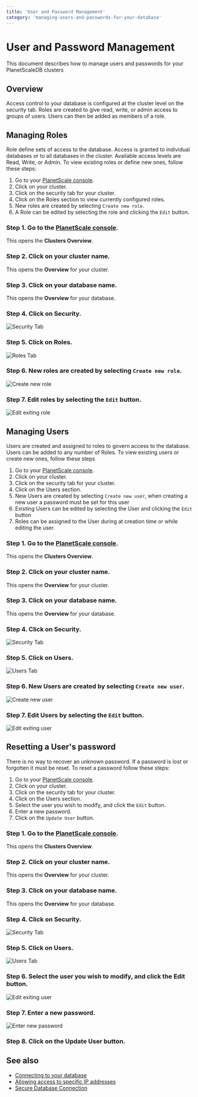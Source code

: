 ```yaml
---
title: 'User and Password Management'
category: 'managing-users-and-passwords-for-your-database'
---
```


# User and Password Management

This document describes how to manage users and passwords for your PlanetScaleDB clusters

## Overview

Access control to your database is configured at the cluster level on the security tab. Roles are created to give read, write, or admin access to groups of users. Users can then be added as members of a role.

## Managing Roles

Role define sets of access to the database. Access is granted to individual databases or to all databases in the cluster. Available access levels are Read, Write, or Admin. To view existing roles or define new ones, follow these steps:

1. Go to your [PlanetScale console](https://console.planetscale.com).
2. Click on your cluster.
3. Click on the security tab for your cluster.
4. Click on the Roles section to view currently configured roles.
5. New roles are created by selecting `Create new role`.
6. A Role can be edited by selecting the role and clicking the `Edit` button.

### Step 1. Go to the [PlanetScale console](https://console.planetscale.com).

This opens the **Clusters Overview**.

### Step 2. Click on your cluster name.

This opens the **Overview** for your cluster.

### Step 3. Click on your database name.

This opens the **Overview** for your database.

### Step 4. Click on **Security**.

![Security Tab](/img/docs/security-tab.png)

### Step 5. Click on **Roles**.

![Roles Tab](/img/docs/roles-tab.png)

### Step 6. New roles are created by selecting `Create new role`.

![Create new role](/img/docs/create-new-role.png)

### Step 7. Edit roles by selecting the `Edit` button.

![Edit exiting role](/img/docs/edit-existing-role.png)

## Managing Users

Users are created and assigned to roles to govern access to the database. Users can be added to any number of Roles. To view existing users or create new ones, follow these steps

1. Go to your [PlanetScale console](https://console.planetscale.com).
2. Click on your cluster.
3. Click on the security tab for your cluster.
4. Click on the Users section.
5. New Users are created by selecting `Create new user`, when creating a new user a password must be set for this user
6. Existing Users can be edited by selecting the User and clicking the `Edit` button
7. Roles can be assigned to the User during at creation time or while editing the user.

### Step 1. Go to the [PlanetScale console](https://console.planetscale.com).

This opens the **Clusters Overview**.

### Step 2. Click on your cluster name.

This opens the **Overview** for your cluster.

### Step 3. Click on your database name.

This opens the **Overview** for your database.

### Step 4. Click on **Security**.

![Security Tab](/img/docs/security-tab.png)

### Step 5. Click on **Users**.

![Users Tab](/img/docs/users-tab.png)

### Step 6. New Users are created by selecting `Create new user`.

![Create new user](/img/docs/create-new-user.png)

### Step 7. Edit Users by selecting the `Edit` button.

![Edit exiting user](/img/docs/edit-existing-user.png)

## Resetting a User's password

There is no way to recover an unknown password. If a password is lost or forgotten it must be reset. To reset a password follow these steps:

1. Go to your [PlanetScale console](https://console.planetscale.com).
2. Click on your cluster.
3. Click on the security tab for your cluster.
4. Click on the Users section.
5. Select the user you wish to modify, and click the `Edit` button.
6. Enter a new password.
7. Click on the `Update User` button.

### Step 1. Go to the [PlanetScale console](https://console.planetscale.com).

This opens the **Clusters Overview**.

### Step 2. Click on your cluster name.

This opens the **Overview** for your cluster.

### Step 3. Click on your database name.

This opens the **Overview** for your database.

### Step 4. Click on **Security**.

![Security Tab](/img/docs/security-tab.png)

### Step 5. Click on **Users**.

![Users Tab](/img/docs/users-tab.png)

### Step 6. Select the user you wish to modify, and click the **Edit** button.

![Edit exiting user](/img/docs/edit-existing-user.png)

### Step 7. Enter a new password.

![Enter new password](img/docs/update-password.png)

### Step 8. Click on the **Update User** button.

## See also

- [Connecting to your database](connect-to-db)
- [Allowing access to specific IP addresses](whitelisting-ips)
- [Secure Database Connection](secure-connection)
